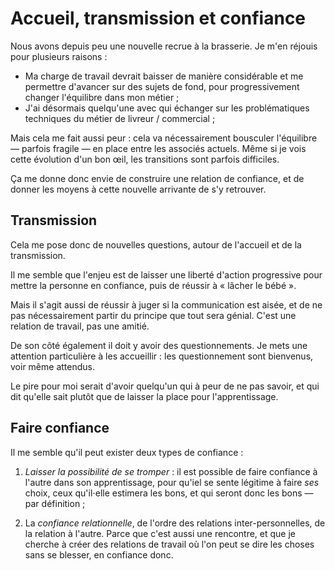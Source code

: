 # Accueil, transmission et confiance

Nous avons depuis peu une nouvelle recrue à la brasserie. Je m'en réjouis pour plusieurs raisons :

- Ma charge de travail devrait baisser de manière considérable et me permettre d'avancer sur des sujets de fond, pour progressivement changer l'équilibre dans mon métier ;
- J'ai désormais quelqu'une avec qui échanger sur les problématiques techniques du métier de livreur / commercial ;

Mais cela me fait aussi peur : cela va nécessairement bousculer l'équilibre — parfois fragile — en place entre les associés actuels. Même si je vois cette évolution d'un bon œil, les transitions sont parfois difficiles.

Ça me donne donc envie de construire une relation de confiance, et de donner les moyens à cette nouvelle arrivante de s'y retrouver.

## Transmission

Cela me pose donc de nouvelles questions, autour de l'accueil et de la transmission.

Il me semble que l'enjeu est de laisser une liberté d'action progressive pour mettre la personne en confiance, puis de réussir à « lâcher le bébé ».

Mais il s'agit aussi de réussir à juger si la communication est aisée, et de ne pas nécessairement partir du principe que tout sera génial. C'est une relation de travail, pas une amitié.

De son côté également il doit y avoir des questionnements. Je mets une attention particulière à les accueillir : les questionnement sont bienvenus, voir même attendus.

Le pire pour moi serait d'avoir quelqu'un qui à peur de ne pas savoir, et qui dit qu'elle sait plutôt que de laisser la place pour l'apprentissage.

## Faire confiance

Il me semble qu'il peut exister deux types de confiance :

1. *Laisser la possibilité de se tromper* : il est possible de faire confiance à l'autre dans son apprentissage, pour qu'iel se sente légitime à faire *ses* choix, ceux qu'il⋅elle estimera les bons, et qui seront donc les bons — par définition ;

2. La *confiance relationnelle*, de l'ordre des relations inter-personnelles, de la relation à l'autre. Parce que c'est aussi une rencontre, et que je cherche à créer des relations de travail où l'on peut se dire les choses sans se blesser, en confiance donc.

